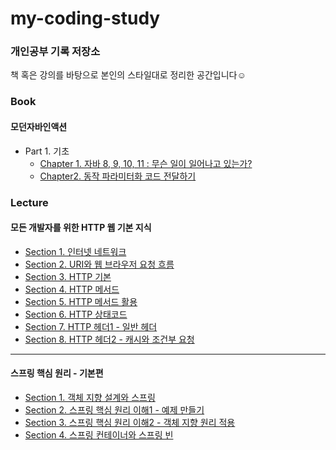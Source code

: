 # my-coding-study
### 개인공부 기록 저장소

책 혹은 강의를 바탕으로 본인의 스타일대로 정리한 공간입니다☺️

### Book
#### 모던자바인액션
- Part 1. 기초
  - [Chapter 1. 자바 8, 9, 10, 11 : 무슨 일이 일어나고 있는가?](https://github.com/panda981018/my-coding-study/blob/master/book/%EB%AA%A8%EB%8D%98%EC%9E%90%EB%B0%94%EC%9D%B8%EC%95%A1%EC%85%98/Chapter1.%20%EC%9E%90%EB%B0%94%208%2C%209%2C%2010%2C%2011%20%3A%20%EB%AC%B4%EC%8A%A8%20%EC%9D%BC%EC%9D%B4%20%EC%9D%BC%EC%96%B4%EB%82%98%EA%B3%A0%20%EC%9E%88%EB%8A%94%EA%B0%80%3F.md)
  - [Chapter2. 동작 파라미터화 코드 전달하기](https://github.com/panda981018/my-coding-study/blob/master/book/%EB%AA%A8%EB%8D%98%EC%9E%90%EB%B0%94%EC%9D%B8%EC%95%A1%EC%85%98/Chapter2.%20%EB%8F%99%EC%9E%91%20%ED%8C%8C%EB%9D%BC%EB%AF%B8%ED%84%B0%ED%99%94%20%EC%BD%94%EB%93%9C%20%EC%A0%84%EB%8B%AC%ED%95%98%EA%B8%B0.md)


### Lecture
#### 모든 개발자를 위한 HTTP 웹 기본 지식
- [Section 1. 인터넷 네트워크](https://github.com/panda981018/my-coding-study/blob/master/lecture/%EB%AA%A8%EB%93%A0%20%EA%B0%9C%EB%B0%9C%EC%9E%90%EB%A5%BC%20%EC%9C%84%ED%95%9C%20HTTP%20%EC%9B%B9%20%EA%B8%B0%EB%B3%B8%20%EC%A7%80%EC%8B%9D.md#section-1-%EC%9D%B8%ED%84%B0%EB%84%B7-%EB%84%A4%ED%8A%B8%EC%9B%8C%ED%81%AC)
- [Section 2. URI와 웹 브라우저 요청 흐름](https://github.com/panda981018/my-coding-study/blob/master/lecture/%EB%AA%A8%EB%93%A0%20%EA%B0%9C%EB%B0%9C%EC%9E%90%EB%A5%BC%20%EC%9C%84%ED%95%9C%20HTTP%20%EC%9B%B9%20%EA%B8%B0%EB%B3%B8%20%EC%A7%80%EC%8B%9D.md#section-2-uri%EC%99%80-%EC%9B%B9-%EB%B8%8C%EB%9D%BC%EC%9A%B0%EC%A0%80-%EC%9A%94%EC%B2%AD-%ED%9D%90%EB%A6%84)
- [Section 3. HTTP 기본](https://github.com/panda981018/my-coding-study/blob/master/lecture/%EB%AA%A8%EB%93%A0%20%EA%B0%9C%EB%B0%9C%EC%9E%90%EB%A5%BC%20%EC%9C%84%ED%95%9C%20HTTP%20%EC%9B%B9%20%EA%B8%B0%EB%B3%B8%20%EC%A7%80%EC%8B%9D.md#section-3-http-%EA%B8%B0%EB%B3%B8)
- [Section 4. HTTP 메서드](https://github.com/panda981018/my-coding-study/blob/master/lecture/%EB%AA%A8%EB%93%A0%20%EA%B0%9C%EB%B0%9C%EC%9E%90%EB%A5%BC%20%EC%9C%84%ED%95%9C%20HTTP%20%EC%9B%B9%20%EA%B8%B0%EB%B3%B8%20%EC%A7%80%EC%8B%9D.md#section-4-http-%EB%A9%94%EC%84%9C%EB%93%9C)
- [Section 5. HTTP 메서드 활용](https://github.com/panda981018/my-coding-study/blob/master/lecture/%EB%AA%A8%EB%93%A0%20%EA%B0%9C%EB%B0%9C%EC%9E%90%EB%A5%BC%20%EC%9C%84%ED%95%9C%20HTTP%20%EC%9B%B9%20%EA%B8%B0%EB%B3%B8%20%EC%A7%80%EC%8B%9D.md#section-5-http-%EB%A9%94%EC%84%9C%EB%93%9C-%ED%99%9C%EC%9A%A9)
- [Section 6. HTTP 상태코드](https://github.com/panda981018/my-coding-study/blob/master/lecture/%EB%AA%A8%EB%93%A0%20%EA%B0%9C%EB%B0%9C%EC%9E%90%EB%A5%BC%20%EC%9C%84%ED%95%9C%20HTTP%20%EC%9B%B9%20%EA%B8%B0%EB%B3%B8%20%EC%A7%80%EC%8B%9D.md#section-6-http-%EC%83%81%ED%83%9C%EC%BD%94%EB%93%9C)
- [Section 7. HTTP 헤더1 - 일반 헤더](https://github.com/panda981018/my-coding-study/blob/master/lecture/%EB%AA%A8%EB%93%A0%20%EA%B0%9C%EB%B0%9C%EC%9E%90%EB%A5%BC%20%EC%9C%84%ED%95%9C%20HTTP%20%EC%9B%B9%20%EA%B8%B0%EB%B3%B8%20%EC%A7%80%EC%8B%9D.md#section-7-http-%ED%97%A4%EB%8D%941---%EC%9D%BC%EB%B0%98-%ED%97%A4%EB%8D%94)
- [Section 8. HTTP 헤더2 - 캐시와 조건부 요청](https://github.com/panda981018/my-coding-study/blob/master/lecture/%EB%AA%A8%EB%93%A0%20%EA%B0%9C%EB%B0%9C%EC%9E%90%EB%A5%BC%20%EC%9C%84%ED%95%9C%20HTTP%20%EC%9B%B9%20%EA%B8%B0%EB%B3%B8%20%EC%A7%80%EC%8B%9D.md#section-8-http-%ED%97%A4%EB%8D%942---%EC%BA%90%EC%8B%9C%EC%99%80-%EC%A1%B0%EA%B1%B4%EB%B6%80-%EC%9A%94%EC%B2%AD)

---

#### 스프링 핵심 원리 - 기본편
- [Section 1. 객체 지향 설계와 스프링](https://github.com/panda981018/my-coding-study/blob/master/lecture/%EC%8A%A4%ED%94%84%EB%A7%81%ED%95%B5%EC%8B%AC%EC%9B%90%EB%A6%AC_%EA%B8%B0%EB%B3%B8%ED%8E%B8/%EC%8A%A4%ED%94%84%EB%A7%81_%ED%95%B5%EC%8B%AC_%EC%9B%90%EB%A6%AC-%EA%B8%B0%EB%B3%B8%ED%8E%B8.md)
- [Section 2. 스프링 핵심 원리 이해1 - 예제 만들기](https://github.com/panda981018/my-coding-study/blob/lecture/spring-basic/lecture/%EC%8A%A4%ED%94%84%EB%A7%81%ED%95%B5%EC%8B%AC%EC%9B%90%EB%A6%AC_%EA%B8%B0%EB%B3%B8%ED%8E%B8/%EC%8A%A4%ED%94%84%EB%A7%81_%ED%95%B5%EC%8B%AC_%EC%9B%90%EB%A6%AC-%EA%B8%B0%EB%B3%B8%ED%8E%B8.md#section-2-%EC%8A%A4%ED%94%84%EB%A7%81-%ED%95%B5%EC%8B%AC-%EC%9B%90%EB%A6%AC-%EC%9D%B4%ED%95%B41---%EC%98%88%EC%A0%9C-%EB%A7%8C%EB%93%A4%EA%B8%B0)
- [Section 3. 스프링 핵심 원리 이해2 - 객체 지향 원리 적용](https://github.com/panda981018/my-coding-study/blob/lecture/spring-basic/lecture/%EC%8A%A4%ED%94%84%EB%A7%81%ED%95%B5%EC%8B%AC%EC%9B%90%EB%A6%AC_%EA%B8%B0%EB%B3%B8%ED%8E%B8/%EC%8A%A4%ED%94%84%EB%A7%81_%ED%95%B5%EC%8B%AC_%EC%9B%90%EB%A6%AC-%EA%B8%B0%EB%B3%B8%ED%8E%B8.md#section-3-%EC%8A%A4%ED%94%84%EB%A7%81-%ED%95%B5%EC%8B%AC-%EC%9B%90%EB%A6%AC-%EC%9D%B4%ED%95%B42---%EA%B0%9D%EC%B2%B4-%EC%A7%80%ED%96%A5-%EC%9B%90%EB%A6%AC-%EC%A0%81%EC%9A%A9)
- [Section 4. 스프링 컨테이너와 스프링 빈](https://github.com/panda981018/my-coding-study/blob/lecture/spring-basic/lecture/%EC%8A%A4%ED%94%84%EB%A7%81%ED%95%B5%EC%8B%AC%EC%9B%90%EB%A6%AC_%EA%B8%B0%EB%B3%B8%ED%8E%B8/%EC%8A%A4%ED%94%84%EB%A7%81_%ED%95%B5%EC%8B%AC_%EC%9B%90%EB%A6%AC-%EA%B8%B0%EB%B3%B8%ED%8E%B8.md#section-4-%EC%8A%A4%ED%94%84%EB%A7%81-%EC%BB%A8%ED%85%8C%EC%9D%B4%EB%84%88-%EC%8A%A4%ED%94%84%EB%A7%81-%EB%B9%88)